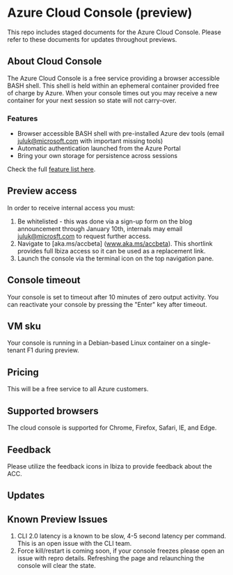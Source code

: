 # Azure Cloud Console (preview)
This repo includes staged documents for the Azure Cloud Console. Please refer to these documents for updates throughout previews.

## About Cloud Console
The Azure Cloud Console is a free service providing a browser accessible BASH shell. This shell is held within an ephemeral container provided free of charge by Azure. When your console times out you may receive a new container for your next session so state will not carry-over.

### Features
* Browser accessible BASH shell with pre-installed Azure dev tools (email juluk@microsoft.com with important missing tools)
* Automatic authentication launched from the Azure Portal
* Bring your own storage for persistence across sessions

Check the full [feature list here](Concepts/acc-features.md).

## Preview access 
In order to receive internal access you must:

1. Be whitelisted - this was done via a sign-up form on the blog announcement through January 10th, internals may email juluk@microsft.com to request further access. <br>
2. Navigate to [aka.ms/accbeta] (www.aka.ms/accbeta). This shortlink provides full Ibiza access so it can be used as a replacement link. <br>
3. Launch the console via the terminal icon on the top navigation pane.

## Console timeout
Your console is set to timeout after 10 minutes of zero output activity. You can reactivate your console by pressing the "Enter" key after timeout.

## VM sku
Your console is running in a Debian-based Linux container on a single-tenant F1 during preview.

## Pricing
This will be a free service to all Azure customers.

## Supported browsers
The cloud console is supported for Chrome, Firefox, Safari, IE, and Edge.

## Feedback
Please utilize the feedback icons in Ibiza to provide feedback about the ACC.

## Updates

## Known Preview Issues
1. CLI 2.0 latency is a known to be slow, 4-5 second latency per command. This is an open issue with the CLI team.
2. Force kill/restart is coming soon, if your console freezes please open an issue with repro details. Refreshing the page and relaunching the console will clear the state.